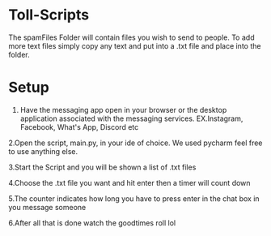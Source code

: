 # Toll-Scripts
The spamFiles Folder will contain files you wish to send to people. 
To add more text files simply copy any text and put into a .txt file and place into the folder.

# Setup
1. Have the messaging app open in your browser or the desktop application associated with the messaging services. EX.Instagram, Facebook, What's App, Discord etc

2.Open the script, main.py, in your ide of choice. We used pycharm feel free to use anything else.

3.Start the Script and you will be shown a list of .txt files

4.Choose the .txt file you want and hit enter then a timer will count down

5.The counter indicates how long you have to press enter in the chat box in you message someone

6.After all that is done watch the goodtimes roll lol
